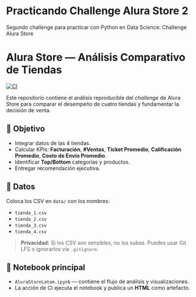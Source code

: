 # Practicando Challenge Alura Store 2
 Segundo challenge para practicar con  Python en  Data Science: Challenge Alura Store
# Alura Store — Análisis Comparativo de Tiendas

[![CI](https://github.com/<usuario>/<repo>/actions/workflows/ci.yml/badge.svg)](https://github.com/<usuario>/<repo>/actions/workflows/ci.yml)

Este repositorio contiene el análisis reproducible del *challenge* de Alura Store para comparar el desempeño de cuatro tiendas y fundamentar la decisión de venta.

## 🎯 Objetivo
- Integrar datos de las 4 tiendas.
- Calcular KPIs: **Facturación**, **#Ventas**, **Ticket Promedio**, **Calificación Promedio**, **Costo de Envío Promedio**.
- Identificar **Top/Bottom** categorías y productos.
- Entregar recomendación ejecutiva.

## 📁 Datos
Coloca los CSV en `data/` con los nombres:
- `tienda_1.csv` 
- `tienda_2.csv`
- `tienda_3.csv`
- `tienda_4.csv`

> **Privacidad:** Si los CSV son sensibles, no los subas. Puedes usar Git LFS o ignorarlos vía `.gitignore`.

## 📓 Notebook principal
- `AluraStoreLatam.ipynb` — contiene el flujo de análisis y visualizaciones.
- La acción de CI ejecuta el notebook y publica un **HTML** como artefacto.


